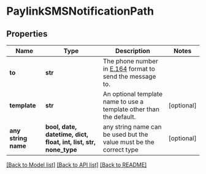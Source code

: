 # PaylinkSMSNotificationPath


## Properties
Name | Type | Description | Notes
------------ | ------------- | ------------- | -------------
**to** | **str** | The phone number in [E.164](https://en.wikipedia.org/wiki/E.164) format to send the message to. | 
**template** | **str** | An optional template name to use a template other than the default. | [optional] 
**any string name** | **bool, date, datetime, dict, float, int, list, str, none_type** | any string name can be used but the value must be the correct type | [optional]

[[Back to Model list]](../README.md#documentation-for-models) [[Back to API list]](../README.md#documentation-for-api-endpoints) [[Back to README]](../README.md)


